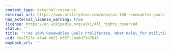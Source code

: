 ```yaml
---
content_type: external-resource
external_url: https://www.utilitydive.com/news/as-100-renewables-goals-proliferate-what-role-for-utilities/551165/#:~:text=The%20momentum%20behind%20demand%20for,to%20gain%20in%20planning%20ahead.
has_external_license_warning: true
license: https://en.wikipedia.org/wiki/All_rights_reserved
status: ''
title: "\"As 100% Renewables Goals Proliferate, What Role\_for Utilities?\""
uid: fee1523c-4fa4-4b21-b657-2ba0d73a7b46
wayback_url: ''
---
```

